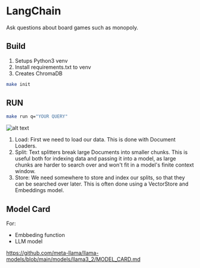 # LangChain 

Ask questions about board games such as monopoly.

## Build 

1. Setups Python3 venv
2. Install requirements.txt to venv
3. Creates ChromaDB 

```bash
make init
```

## RUN 

```bash
make run q="YOUR QUERY"
```


![alt text](https://python.langchain.com/assets/images/rag_indexing-8160f90a90a33253d0154659cf7d453f.png)


1. Load: First we need to load our data. This is done with Document Loaders.
2. Split: Text splitters break large Documents into smaller chunks. This is useful both for indexing data and passing it into a model, as large chunks are harder to search over and won't fit in a model's finite context window.
3. Store: We need somewhere to store and index our splits, so that they can be searched over later. This is often done using a VectorStore and Embeddings model.

## Model Card 

For: 
* Embbeding function
* LLM model 

https://github.com/meta-llama/llama-models/blob/main/models/llama3_2/MODEL_CARD.md 